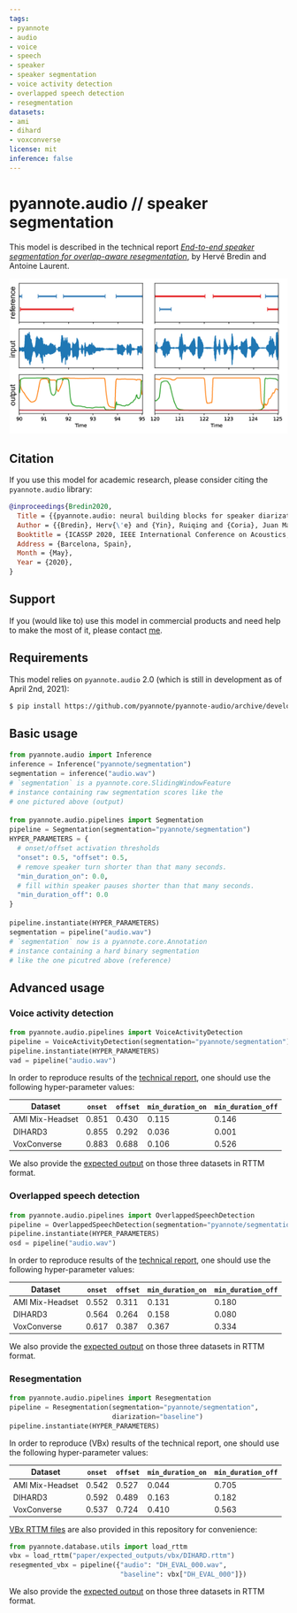 ```yaml
---
tags:
- pyannote
- audio
- voice
- speech
- speaker
- speaker segmentation
- voice activity detection
- overlapped speech detection
- resegmentation
datasets:
- ami
- dihard
- voxconverse
license: mit
inference: false
---
```


# pyannote.audio // speaker segmentation

This model is described in the technical report *[End-to-end speaker segmentation for overlap-aware resegmentation](paper/report.pdf)*, by Hervé Bredin and Antoine Laurent.

![Example](example.png)

## Citation

If you use this model for academic research, please consider citing the `pyannote.audio` library:

```bibtex
@inproceedings{Bredin2020,
  Title = {{pyannote.audio: neural building blocks for speaker diarization}},
  Author = {{Bredin}, Herv{\'e} and {Yin}, Ruiqing and {Coria}, Juan Manuel and {Gelly}, Gregory and {Korshunov}, Pavel and {Lavechin}, Marvin and {Fustes}, Diego and {Titeux}, Hadrien and {Bouaziz}, Wassim and {Gill}, Marie-Philippe},
  Booktitle = {ICASSP 2020, IEEE International Conference on Acoustics, Speech, and Signal Processing},
  Address = {Barcelona, Spain},
  Month = {May},
  Year = {2020},
}
```

## Support

If you (would like to) use this model in commercial products and need help to make the most of it, please contact [me](mailto:herve@niderb.fr).

## Requirements

This model relies on `pyannote.audio` 2.0 (which is still in development as of April 2nd, 2021):

```bash
$ pip install https://github.com/pyannote/pyannote-audio/archive/develop.zip
```

## Basic usage

```python
from pyannote.audio import Inference
inference = Inference("pyannote/segmentation")
segmentation = inference("audio.wav")
# `segmentation` is a pyannote.core.SlidingWindowFeature
# instance containing raw segmentation scores like the 
# one pictured above (output)

from pyannote.audio.pipelines import Segmentation
pipeline = Segmentation(segmentation="pyannote/segmentation")
HYPER_PARAMETERS = {
  # onset/offset activation thresholds
  "onset": 0.5, "offset": 0.5,
  # remove speaker turn shorter than that many seconds.
  "min_duration_on": 0.0,
  # fill within speaker pauses shorter than that many seconds.
  "min_duration_off": 0.0
}

pipeline.instantiate(HYPER_PARAMETERS)
segmentation = pipeline("audio.wav")
# `segmentation` now is a pyannote.core.Annotation
# instance containing a hard binary segmentation 
# like the one picutred above (reference)
```


## Advanced usage

### Voice activity detection

```python
from pyannote.audio.pipelines import VoiceActivityDetection
pipeline = VoiceActivityDetection(segmentation="pyannote/segmentation")
pipeline.instantiate(HYPER_PARAMETERS)
vad = pipeline("audio.wav")
```

In order to reproduce results of the [technical report](paper/report.pdf), one should use the following hyper-parameter values:

Dataset         | `onset` | `offset` | `min_duration_on` | `min_duration_off`
----------------|---------|----------|-------------------|-------------------
AMI Mix-Headset | 0.851   | 0.430    | 0.115             | 0.146
DIHARD3         | 0.855   | 0.292    | 0.036             | 0.001
VoxConverse     | 0.883   | 0.688    | 0.106             | 0.526

We also provide the [expected output](tree/main/paper/expected_outputs/vad) on those three datasets in RTTM format.

### Overlapped speech detection

```python
from pyannote.audio.pipelines import OverlappedSpeechDetection
pipeline = OverlappedSpeechDetection(segmentation="pyannote/segmentation")
pipeline.instantiate(HYPER_PARAMETERS)
osd = pipeline("audio.wav")
```

In order to reproduce results of the [technical report](paper/report.pdf), one should use the following hyper-parameter values:

Dataset         | `onset` | `offset` | `min_duration_on` | `min_duration_off`
----------------|---------|----------|-------------------|-------------------
AMI Mix-Headset | 0.552   | 0.311    | 0.131             | 0.180
DIHARD3         | 0.564   | 0.264    | 0.158             | 0.080
VoxConverse     | 0.617   | 0.387    | 0.367             | 0.334

We also provide the [expected output](tree/main/paper/expected_outputs/osd) on those three datasets in RTTM format.

### Resegmentation

```python
from pyannote.audio.pipelines import Resegmentation
pipeline = Resegmentation(segmentation="pyannote/segmentation", 
                          diarization="baseline")
pipeline.instantiate(HYPER_PARAMETERS)
```

In order to reproduce (VBx) results of the technical report, one should use the following hyper-parameter values:

Dataset         | `onset` | `offset` | `min_duration_on` | `min_duration_off`
----------------|---------|----------|-------------------|-------------------
AMI Mix-Headset | 0.542   | 0.527    | 0.044             | 0.705
DIHARD3         | 0.592   | 0.489    | 0.163             | 0.182
VoxConverse     | 0.537   | 0.724    | 0.410             | 0.563



[VBx RTTM files](tree/main/paper/expected_outputs/vbx) are also provided in this repository for convenience:

```python
from pyannote.database.utils import load_rttm
vbx = load_rttm("paper/expected_outputs/vbx/DIHARD.rttm")
resegmented_vbx = pipeline({"audio": "DH_EVAL_000.wav", 
                            "baseline": vbx["DH_EVAL_000"]})
```


We also provide the [expected output](tree/main/paper/expected_outputs/rsg) on those three datasets in RTTM format.


